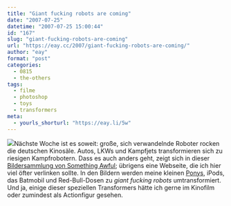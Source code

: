 ```yaml
---
title: "Giant fucking robots are coming"
date: "2007-07-25"
datetime: "2007-07-25 15:00:44"
id: "167"
slug: "giant-fucking-robots-are-coming"
url: "https://eay.cc/2007/giant-fucking-robots-are-coming/"
author: "eay"
format: "post"
categories:
  - 0815
  - the-others
tags:
  - filme
  - photoshop
  - toys
  - transformers
meta:
  - yourls_shorturl: "https://eay.li/5w"
---
```


![](/uploads/2007/transnoise.gif)Nächste Woche ist es soweit: große, sich verwandelnde Roboter rocken die deutschen Kinosäle. Autos, LKWs und Kampfjets transformieren sich zu riesigen Kampfrobotern. Dass es auch anders geht, zeigt sich in dieser [Bildersammlung von Something Awful](http://www.somethingawful.com/d/photoshop-phriday/new-transformers-robots.php?page=1); übrigens eine Webseite, die ich hier viel öfter verlinken sollte. In den Bildern werden meine kleinen [Ponys](/artikel/mylittlepony/), iPods, das Batmobil und Red-Bull-Dosen zu _giant fucking robots_ umtransformiert. Und ja, einige dieser speziellen Transformers hätte ich gerne im Kinofilm oder zumindest als Actionfigur gesehen.
